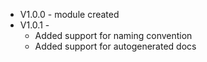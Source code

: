  - V1.0.0 - module created
 - V1.0.1 - 
   - Added support for naming convention
   - Added support for autogenerated docs